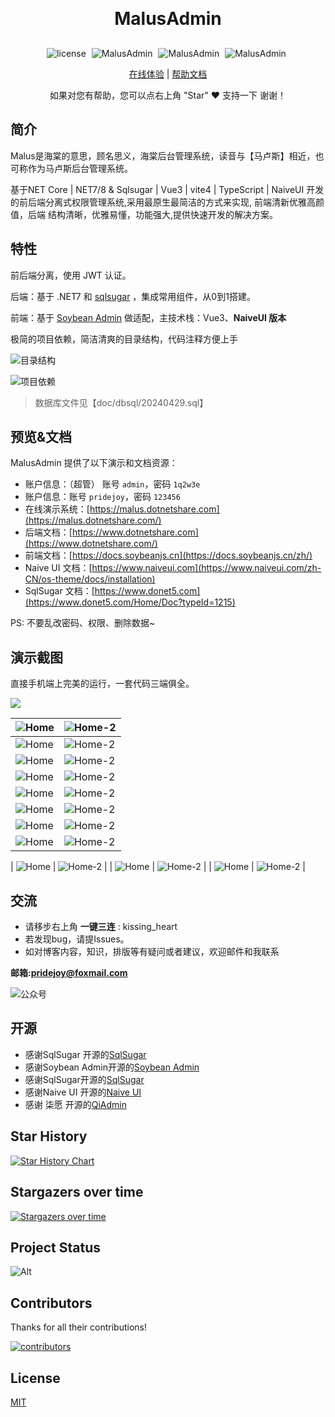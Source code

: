 
<h1 align="center" style="margin: 30px 0 30px; font-weight: bold;">MalusAdmin</h1>

 
<p align="center">
       <a style="margin-right: 5px">
       <img src="https://img.shields.io/badge/license-MIT-green.svg" alt="license">
    </a>
    <a style="margin-right: 5px">
       <img src="https://img.shields.io/badge/MalusAdmin-v1.0.1-brightgreen" alt="MalusAdmin">
    </a>
    <a style="margin-right: 5px">
       <img src="https://gitee.com/Pridejoy/MalusAdmin/badge/star.svg?theme=dark" alt="MalusAdmin">
    </a>
    <a style="margin-right: 5px">
       <img src="https://gitee.com/Pridejoy/MalusAdmin/badge/fork.svg?theme=dark" alt="MalusAdmin">
    </a>
</p>
<div align="center">

[在线体验](https://malus.dotnetshare.com) |
[帮助文档](https://www.dotnetshare.com) 

</div>
 
 <div align="center">
    如果对您有帮助，您可以点右上角 "Star" ❤️ 支持一下 谢谢！
</div>


## 简介

Malus是海棠的意思，顾名思义，海棠后台管理系统，读音与【马卢斯】相近，也可称作为马卢斯后台管理系统。

基于NET Core  | NET7/8 & Sqlsugar  | Vue3 | vite4 | TypeScript | NaiveUI  开发的前后端分离式权限管理系统,采用最原生最简洁的方式来实现,
前端清新优雅高颜值，后端 结构清晰，优雅易懂，功能强大,提供快速开发的解决方案。



## 特性

前后端分离，使用 JWT 认证。

后端：基于 .NET7 和 [sqlsugar](https://www.donet5.com/Home/Doc?typeId=1215) ，集成常用组件，从0到1搭建。

前端：基于 [Soybean Admin](https://gitee.com/honghuangdc/soybean-admin) 做适配，主技术栈：Vue3、**NaiveUI 版本**

极简的项目依赖，简洁清爽的目录结构，代码注释方便上手

![目录结构](doc/images/20240429112515.png)

![项目依赖](doc/images/20240429132404.png)

 > 数据库文件见【doc/dbsql/20240429.sql】

## 预览&文档

MalusAdmin 提供了以下演示和文档资源：

- 账户信息：（超管） 账号 `admin`，密码 `1q2w3e`
- 账户信息：账号 `pridejoy`，密码 `123456`
- 在线演示系统：[https://malus.dotnetshare.com](https://malus.dotnetshare.com/)
- 后端文档：[https://www.dotnetshare.com](https://www.dotnetshare.com/)
- 前端文档：[https://docs.soybeanjs.cn](https://docs.soybeanjs.cn/zh/)
- Naive UI 文档：[https://www.naiveui.com](https://www.naiveui.com/zh-CN/os-theme/docs/installation)
- SqlSugar 文档：[https://www.donet5.com](https://www.donet5.com/Home/Doc?typeId=1215)

PS: 不要乱改密码、权限、删除数据~

## 演示截图

直接手机端上完美的运行，一套代码三端俱全。

![](./doc/images/malus9.png)

| ![Home](./doc/images/malus1.png) | ![Home-2](./doc/images/malus2.png) |
|--------------------------------|--------------------------------|
| ![Home](./doc/images/malus3.png) | ![Home-2](./doc/images/malus4.png) |
| ![Home](./doc/images/malus5.png) | ![Home-2](./doc/images/malus6.png) |
| ![Home](./doc/images/malus7.png) | ![Home-2](./doc/images/malus8.png) |
| ![Home](./doc/images/malus10.png) | ![Home-2](./doc/images/malus2.png) |
| ![Home](./doc/images/malus11.png) | ![Home-2](./doc/images/malus12.png) |
| ![Home](./doc/images/malus13.png) | ![Home-2](./doc/images/malus14.png) |
| ![Home](./doc/images/malus15.png) | ![Home-2](./doc/images/malus16.png) |


| ![Home](./doc/images/443e64138bacb6deb3fcf27ca163c9a.jpg) | ![Home-2](./doc/images/95084fd62cc92f610b95f4831e4743a.jpg) |
| ![Home](./doc/images/b66f7dfe10870656878a573e2c8931f.jpg) | ![Home-2](./doc/images/1abaa087f16b5a3d074cfbd373161ac.jpg) |
| ![Home](./doc/images/957e9f5757f1691e21286eefcfc2922.jpg) | ![Home-2](./doc/images/9e47ef5edb4f352ed31b80212820301.jpg) |

## 交流

- 请移步右上角  **一键三连** : kissing_heart
- 若发现bug，请提Issues。
- 如对博客内容，知识，排版等有疑问或者建议，欢迎邮件和我联系

**邮箱:pridejoy@foxmail.com**

![公众号](./doc/images//mp-code.png)


## 开源

- 感谢SqlSugar 开源的[SqlSugar](https://www.donet5.com/Home/Doc)
- 感谢Soybean Admin开源的[Soybean Admin](https://gitee.com/honghuangdc/soybean-admin)
- 感谢SqlSugar开源的[SqlSugar](https://www.donet5.com/Home/Doc?typeId=1215)
- 感谢Naive UI 开源的[Naive UI](https://www.naiveui.com/zh-CN/os-theme)
- 感谢 柒愿 开源的[QiAdmin](https://gitee.com/zero202101/QiAdmin)

## Star History

[![Star History Chart](https://api.star-history.com/svg?repos=Pridejoy/MalusAdmin&type=Date)](https://star-history.com/#Pridejoy/MalusAdmin&Date)

## Stargazers over time

[![Stargazers over time](https://starchart.cc/Pridejoy/MalusAdmin.svg?variant=adaptive)](https://starchart.cc/Pridejoy/MalusAdmin)

## Project Status

![Alt](https://repobeats.axiom.co/api/embed/460918099a321b818a84e18e60740bfa4debd502.svg "Repobeats analytics image")

## Contributors

Thanks for all their contributions!

<a href="https://github.com/Pridejoy/MalusAdmin/graphs/contributors">
  <img src="https://contrib.rocks/image?repo=Pridejoy/MalusAdmin&&type=Date" alt="contributors" />
</a>

## License

[MIT](LICENSE)
